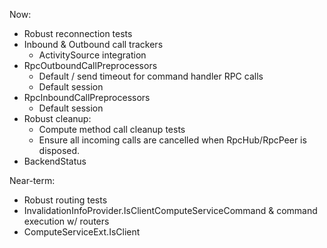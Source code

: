 Now:
- Robust reconnection tests
- Inbound & Outbound call trackers
  - ActivitySource integration
- RpcOutboundCallPreprocessors
    - Default / send timeout for command handler RPC calls
    - Default session
- RpcInboundCallPreprocessors
    - Default session
- Robust cleanup:
  - Compute method call cleanup tests
  - Ensure all incoming calls are cancelled when RpcHub/RpcPeer is disposed.
- BackendStatus 

Near-term:
- Robust routing tests
- InvalidationInfoProvider.IsClientComputeServiceCommand & command execution w/ routers
- ComputeServiceExt.IsClient
